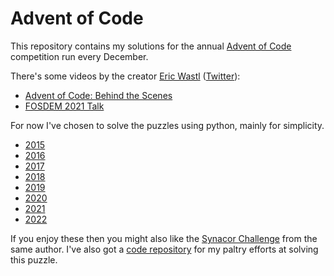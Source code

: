 # Advent of Code

This repository contains my solutions for the annual [Advent of Code](https://adventofcode.com)
competition run every December.

There's some videos by the creator [Eric Wastl](http://was.tl/) ([Twitter](https://twitter.com/ericwastl)):

  * [Advent of Code: Behind the Scenes](https://www.youtube.com/watch?v=CFWuwNDOnIo)
  * [FOSDEM 2021 Talk](https://ftp.osuosl.org/pub/fosdem/2021/D.perl/adventofcode.webm)

For now I've chosen to solve the puzzles using python, mainly for simplicity.

  * [2015](./2015/README.md)
  * [2016](./2016/README.md)
  * [2017](./2017/README.md)
  * [2018](./2018/README.md)
  * [2019](./2019/README.md)
  * [2020](./2020/README.md)
  * [2021](./2021/README.md)
  * [2022](./2022/README.md)

If you enjoy these then you might also like the [Synacor Challenge](https://challenge.synacor.com/) from
the same author. I've also got a [code repository](https://github.com/rvaughan/synacor-challenge) for my paltry efforts at solving this puzzle.
